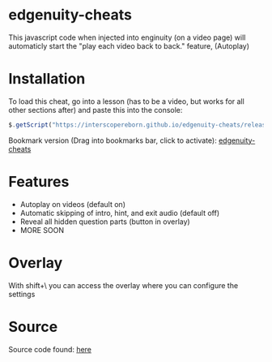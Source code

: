 # edgenuity-cheats

This javascript code when injected into enginuity (on a video page) will automaticly start the "play each video back to back." feature, (Autoplay)
# Installation
To load this cheat, go into a lesson (has to be a video, but works for all other sections after) and paste this into the console:
```javascript
$.getScript("https://interscopereborn.github.io/edgenuity-cheats/release/skipper.min.js")
```

Bookmark version (Drag into bookmarks bar, click to activate): <a href='javascript:$.getScript("https://interscopereborn.github.io/edgenuity-cheats/release/skipper.min.js");void(0);'>edgenuity-cheats</a>
# Features
* Autoplay on videos (default on)
* Automatic skipping of intro, hint, and exit audio (default off)
* Reveal all hidden question parts (button in overlay)
* MORE SOON

# Overlay
With shift+\ you can access the overlay where you can configure the settings

# Source
Source code found: [here](https://github.com/interscopereborn/edgenuity-cheats/blob/main/src/skipper.js)

